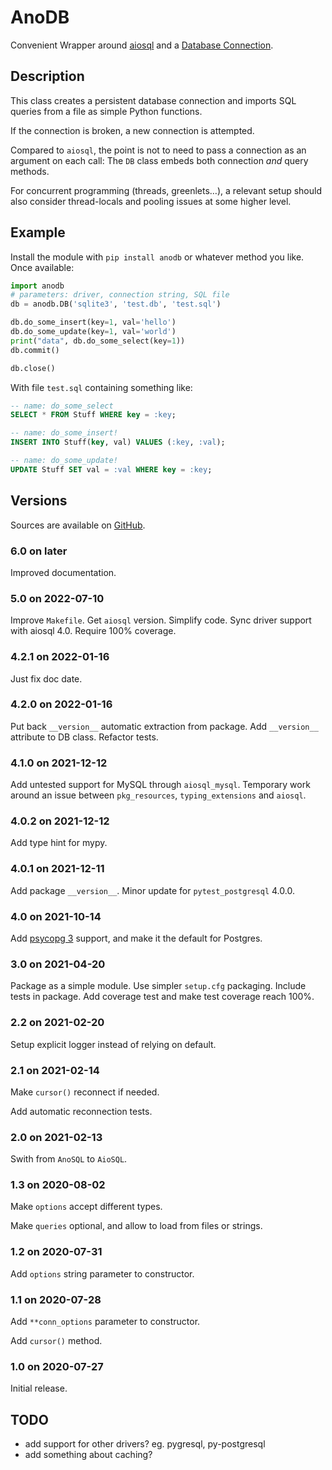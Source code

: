 # AnoDB

Convenient Wrapper around [aiosql](https://github.com/nackjicholson/aiosql)
and a [Database Connection](https://www.python.org/dev/peps/pep-0249).


## Description

This class creates a persistent database connection and imports
SQL queries from a file as simple Python functions.

If the connection is broken, a new connection is attempted.

Compared to `aiosql`, the point is not to need to pass a connection
as an argument on each call: The `DB` class embeds both connection
*and* query methods.

For concurrent programming (threads, greenlets…), a relevant setup
should also consider thread-locals and pooling issues at some higher level.


## Example

Install the module with `pip install anodb` or whatever method you like.
Once available:

```Python
import anodb
# parameters: driver, connection string, SQL file
db = anodb.DB('sqlite3', 'test.db', 'test.sql')

db.do_some_insert(key=1, val='hello')
db.do_some_update(key=1, val='world')
print("data", db.do_some_select(key=1))
db.commit()

db.close()
```

With file `test.sql` containing something like:

```SQL
-- name: do_some_select
SELECT * FROM Stuff WHERE key = :key;

-- name: do_some_insert!
INSERT INTO Stuff(key, val) VALUES (:key, :val);

-- name: do_some_update!
UPDATE Stuff SET val = :val WHERE key = :key;
```


## Versions

Sources are available on [GitHub](https://github.com/zx80/anodb).

### 6.0 on later

Improved documentation.

### 5.0 on 2022-07-10

Improve `Makefile`.
Get `aiosql` version.
Simplify code.
Sync driver support with aiosql 4.0.
Require 100% coverage.

### 4.2.1 on 2022-01-16

Just fix doc date.

### 4.2.0 on 2022-01-16

Put back `__version__` automatic extraction from package.
Add `__version__` attribute to DB class.
Refactor tests.

### 4.1.0 on 2021-12-12

Add untested support for MySQL through `aiosql_mysql`.
Temporary work around an issue between `pkg_resources`, `typing_extensions` and `aiosql`.

### 4.0.2 on 2021-12-12

Add type hint for mypy.

### 4.0.1 on 2021-12-11

Add package `__version__`.
Minor update for `pytest_postgresql` 4.0.0.

### 4.0 on 2021-10-14

Add [psycopg 3](https://www.psycopg.org/psycopg3/) support, and make it the
default for Postgres.

### 3.0 on 2021-04-20

Package as a simple module.
Use simpler `setup.cfg` packaging.
Include tests in package.
Add coverage test and make test coverage reach 100%.

### 2.2 on 2021-02-20

Setup explicit logger instead of relying on default.

### 2.1 on 2021-02-14

Make `cursor()` reconnect if needed.

Add automatic reconnection tests.

### 2.0 on 2021-02-13

Swith from `AnoSQL` to `AioSQL`.

### 1.3 on 2020-08-02

Make `options` accept different types.

Make `queries` optional, and allow to load from files or strings.

### 1.2 on 2020-07-31

Add `options` string parameter to constructor.

### 1.1 on 2020-07-28

Add `**conn_options` parameter to constructor.

Add `cursor()` method.

### 1.0 on 2020-07-27

Initial release.


## TODO

- add support for other drivers? eg. pygresql, py-postgresql
- add something about caching?
